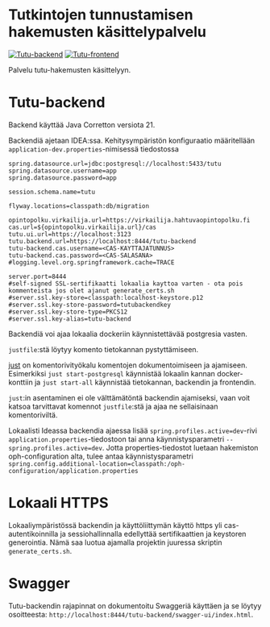 # Tutkintojen tunnustamisen hakemusten käsittelypalvelu

[![Tutu-backend](https://github.com/Opetushallitus/tutu-kasittely/actions/workflows/build-backend.yml/badge.svg)](https://github.com/Opetushallitus/tutu-kasittely/actions/workflows/build-backend.yml)
[![Tutu-frontend](https://github.com/Opetushallitus/tutu-kasittely/actions/workflows/build-frontend.yml/badge.svg)](https://github.com/Opetushallitus/tutu-kasittely/actions/workflows/build-frontend.yml)

Palvelu tutu-hakemusten käsittelyyn.

# Tutu-backend

Backend käyttää Java Corretton versiota 21.

Backendiä ajetaan IDEA:ssa. Kehitysympäristön konfiguraatio määritellään `application-dev.properties`-nimisessä tiedostossa

```
spring.datasource.url=jdbc:postgresql://localhost:5433/tutu
spring.datasource.username=app
spring.datasource.password=app

session.schema.name=tutu

flyway.locations=classpath:db/migration

opintopolku.virkailija.url=https://virkailija.hahtuvaopintopolku.fi
cas.url=${opintopolku.virkailija.url}/cas
tutu.ui.url=https://localhost:3123
tutu.backend.url=https://localhost:8444/tutu-backend
tutu-backend.cas.username=<CAS-KAYTTAJATUNNUS>
tutu-backend.cas.password=<CAS-SALASANA>
#logging.level.org.springframework.cache=TRACE

server.port=8444
#self-signed SSL-sertifikaatti lokaalia kayttoa varten - ota pois kommenteista jos olet ajanut generate_certs.sh
#server.ssl.key-store=classpath:localhost-keystore.p12
#server.ssl.key-store-password=tutubackendkey
#server.ssl.key-store-type=PKCS12
#server.ssl.key-alias=tutu-backend
```

Backendiä voi ajaa lokaalia dockeriin käynnistettävää postgresia vasten.

`justfile`:stä löytyy komento tietokannan pystyttämiseen.

[just](https://github.com/casey/just) on
komentorivityökalu komentojen dokumentoimiseen ja ajamiseen. Esimerkiksi `just start-postgresql` käynnistää lokaalin kannan docker-konttiin ja `just start-all` käynnistää tietokannan, backendin ja frontendin.

`just`:in asentaminen ei ole välttämätöntä backendin ajamiseksi,
vaan voit katsoa tarvittavat komennot `justfile`:stä ja ajaa ne sellaisinaan komentoriviltä.

Lokaalisti Ideassa backendia ajaessa lisää `spring.profiles.active=dev`-rivi `application.properties`-tiedostoon
tai anna käynnistysparametri `--spring.profiles.active=dev`.
Jotta properties-tiedostot luetaan hakemiston oph-configuration alta, tulee antaa käynnistysparametri `spring.config.additional-location=classpath:/oph-configuration/application.properties`

# Lokaali HTTPS

Lokaaliympäristössä backendin ja käyttöliittymän käyttö https yli cas-autentikoinnilla ja sessiohallinnalla edellyttää sertifikaattien ja keystoren generointia.
Nämä saa luotua ajamalla projektin juuressa skriptin `generate_certs.sh`.

# Swagger

Tutu-backendin rajapinnat on dokumentoitu Swaggeriä käyttäen ja se löytyy osoitteesta: `http://localhost:8444/tutu-backend/swagger-ui/index.html`.